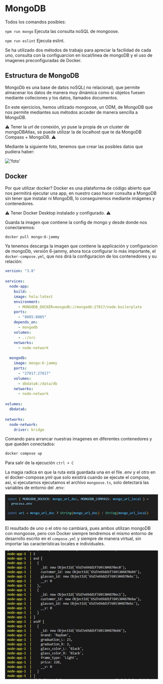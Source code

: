# MongoDB

Todos los comandos posibles:

`npm run mongo` Ejecuta las consulta noSQL de mongoose.

`npm run eslint` Ejecuta eslint.

Se ha utilizado dos métodos de trabajo para apreciar la facilidad de cada uno, consulta con la configuarcion en local/linea de mongoDB y el uso de imagenes preconfiguradas de Docker.

## Estructura de MongoDB

MongoDb es una base de datos noSQL( no relacional), que permite almacenar los datos de manera muy dinámica como si objetos fuesen mediante colleciones y los datos, llamados documentos.

En este ejercicios, hemos utilizado mongoose, un ODM, de MongoDB que nos permite mediantes sus métodos acceder de manera sencilla a MongoDB.

:warning: Tener la url de conexión, yo puse la propia de un cluster de mongoDBAtlas, se puede utilizar la de localhost que te da MongoDB Compass + MongoDB. :warning:

Mediante la siguiente foto, tenemos que crear las posibles datos que pudiera haber:

!['foto'](./capt1.jpg.jpg)

## Docker

Por que utilizar docker? Docker es una plataforma de código abierto que nos permitirá ejecutar una app, en nuestro caso hacer consulta a MongoDB sin tener que instalar ni MongoDB, lo conseguiremos mediante imágenes y contenedores.

:warning: Tener Docker Desktop instalado y configurado. :warning:

Guarda la imagen que contiene la config de mongo y desde donde nos conectaremos:

```sh
docker pull mongo:6-jammy
```

Ya tenemos descarga la imagen que contiene la applicación y configuracion de mongoDb, versión 6-jammy, ahora toca configurar lo más importante, el `docker-compose.yml`, que nos dirá la configuracion de los contenedores y su relación:

```yml
version: "3.8"

services:
  node-app:
    build: .
    image: hola:latest
    environment:
      - MONGODB_DOCKER=mongodb://mongodb:27017/node-boilerplate
    ports:
      - "8085:8085"
    depends_on:
      - mongodb
    volumes:
      - .:/src
    networks:
      - node-network

  mongodb:
    image: mongo:6-jammy
    ports:
      - "27017:27017"
    volumes:
      - dbdata6:/data/db
    networks:
      - node-network

volumes:
  dbdata6:

networks:
  node-network:
    driver: bridge
```

Comando para arrancar nuestras imagenes en diferentes contenedores y que queden conectados:

```sh
docker compose up
```

Para salir de la ejecución `ctrl + C`

La magia radica en que la ruta está guardada una en el file .env y el otro en el docker-compose.yml que solo existirá cuando se ejecute el compose, asi, si ejecutamos ejecutamos el archivo `mongoose.ts`, solo detectará las variables de entorno del .env:

![foto_env](./capt3.JPG)

El resultado de uno o el otro no cambiará, pues ambos utilizan mongoDB con mongoose, pero con Docker siempre tendremos el mismo entorno de desarrollo escrito en el `compose.yml` y siempre de manera virtual, sin importar las características locales e individuales.

![resultado](./capt2.JPG)
